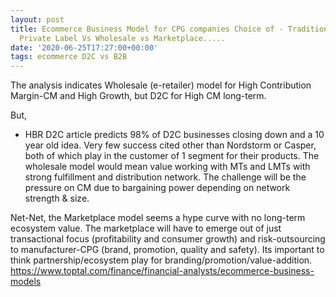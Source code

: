 ```yaml
---
layout: post
title: Ecommerce Business Model for CPG companies Choice of - Traditional Vs D2C Vs
  Private Label Vs Wholesale vs Marketplace.....
date: '2020-06-25T17:27:00+00:00'
tags: ecommerce D2C vs B2B
---
```


The analysis indicates Wholesale (e-retailer) model for High Contribution Margin-CM and High Growth, but D2C for High CM long-term. 

But,
- HBR D2C article predicts 98% of D2C businesses closing down and a 10 year old idea. Very few success cited other than Nordstorm or Casper, both of which play in the customer of 1 segment for their products.
The wholesale model would mean value working with MTs and LMTs with strong fulfillment and distribution network. The challenge will be the pressure on CM due to bargaining power depending on network strength & size.  

Net-Net, the Marketplace model seems a hype curve with no long-term ecosystem value. The marketplace will have to emerge out of just transactional focus (profitability and consumer growth) and risk-outsourcing to manufacturer-CPG (brand, promotion, quality and safety).  Its important to think partnership/ecosystem play for branding/promotion/value-addition.
https://www.toptal.com/finance/financial-analysts/ecommerce-business-models
